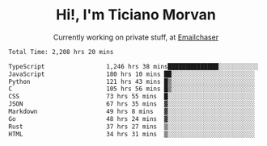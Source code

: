 <h1 align="center">Hi!, I'm Ticiano Morvan</h1>
<p align="center">Currently working on private stuff, at <a href="https://emailchaser.com" target="_blank">Emailchaser</a></p>

<!--START_SECTION:waka-->

```txt
Total Time: 2,208 hrs 20 mins

TypeScript                 1,246 hrs 38 mins██████████████░░░░░░░░░░░   56.45 %
JavaScript                 180 hrs 10 mins ██░░░░░░░░░░░░░░░░░░░░░░░   08.16 %
Python                     121 hrs 43 mins █▒░░░░░░░░░░░░░░░░░░░░░░░   05.51 %
C                          105 hrs 56 mins █▒░░░░░░░░░░░░░░░░░░░░░░░   04.80 %
CSS                        73 hrs 55 mins  █░░░░░░░░░░░░░░░░░░░░░░░░   03.35 %
JSON                       67 hrs 35 mins  ▓░░░░░░░░░░░░░░░░░░░░░░░░   03.06 %
Markdown                   49 hrs 8 mins   ▓░░░░░░░░░░░░░░░░░░░░░░░░   02.23 %
Go                         48 hrs 24 mins  ▓░░░░░░░░░░░░░░░░░░░░░░░░   02.19 %
Rust                       37 hrs 27 mins  ▒░░░░░░░░░░░░░░░░░░░░░░░░   01.70 %
HTML                       34 hrs 31 mins  ▒░░░░░░░░░░░░░░░░░░░░░░░░   01.56 %
```

<!--END_SECTION:waka-->
